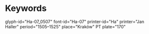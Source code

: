 # Keywords
glyph-id="Ha-07_0507"
font-id="Ha-07"
printer-id="Ha"
printer="Jan Haller"
period="1505–1525"
place="Kraków"
PT plate="170"
